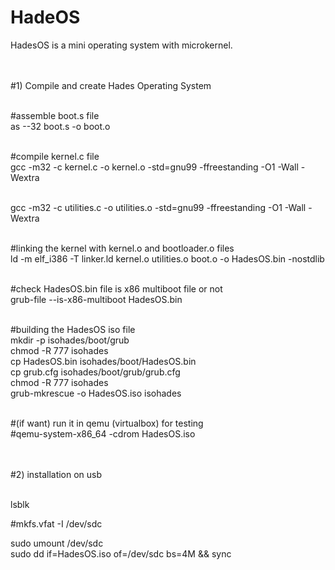 # HadeOS
HadesOS is a mini operating system with microkernel. <br> <br> <br>

#1) Compile and create Hades Operating System <br> <br>

#assemble boot.s file <br>
as --32 boot.s -o boot.o <br> <br>

#compile kernel.c file <br>
gcc -m32 -c kernel.c -o kernel.o -std=gnu99 -ffreestanding -O1 -Wall -Wextra <br> <br>

gcc -m32 -c utilities.c -o utilities.o -std=gnu99 -ffreestanding -O1 -Wall -Wextra <br> <br>

#linking the kernel with kernel.o and bootloader.o files <br>
ld -m elf_i386 -T linker.ld kernel.o utilities.o boot.o -o HadesOS.bin -nostdlib <br> <br>
 
#check HadesOS.bin file is x86 multiboot file or not <br> 
grub-file --is-x86-multiboot HadesOS.bin <br> <br>

#building the HadesOS iso file <br>
mkdir -p isohades/boot/grub <br>
chmod -R 777 isohades <br>
cp HadesOS.bin isohades/boot/HadesOS.bin <br>
cp grub.cfg isohades/boot/grub/grub.cfg <br>
chmod -R 777 isohades <br>
grub-mkrescue -o HadesOS.iso isohades <br> <br>

#(if want) run it in qemu (virtualbox) for testing <br>
#qemu-system-x86_64 -cdrom HadesOS.iso <br> <br> <br>



#2) installation on usb <br> <br>

lsblk <br>

#mkfs.vfat -I /dev/sdc <br>

sudo umount /dev/sdc <br>
sudo dd if=HadesOS.iso of=/dev/sdc bs=4M && sync <br>
